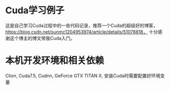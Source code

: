 # Cuda学习例子
 这是自己学习Cuda过程中的一些代码记录，推荐一个Cuda的超级好的博客，https://blog.csdn.net/sunmc1204953974/article/details/51078818， 十分感谢这个博主的博文带我Cuda入门。
# 本机开发环境和相关依赖
Clion, Cuda7.5, Cudnn, GeForce GTX TITAN X, 安装Cuda时需要配置好环境变量 
  
